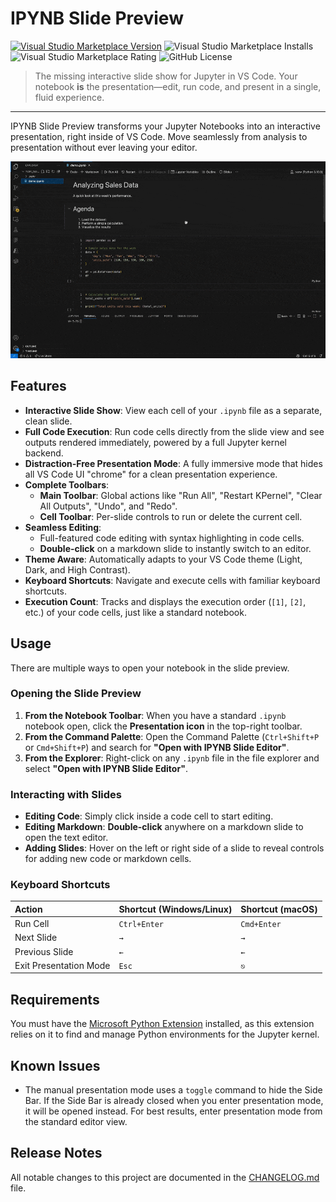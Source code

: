 # IPYNB Slide Preview

[![Visual Studio Marketplace Version](https://img.shields.io/visual-studio-marketplace/v/gdimaki.ipynb-slide-preview)](https://marketplace.visualstudio.com/items?itemName=gdimaki.ipynb-slide-preview)
![Visual Studio Marketplace Installs](https://img.shields.io/visual-studio-marketplace/i/gdimaki.ipynb-slide-preview)
![Visual Studio Marketplace Rating](https://img.shields.io/visual-studio-marketplace/r/gdimaki.ipynb-slide-preview)
![GitHub License](https://img.shields.io/github/license/GeorgiaDimaki/ipynb-slide-preview)

> The missing interactive slide show for Jupyter in VS Code. Your notebook **is** the presentation—edit, run code, and present in a single, fluid experience.
---

IPYNB Slide Preview transforms your Jupyter Notebooks into an interactive presentation, right inside of VS Code. Move seamlessly from analysis to presentation without ever leaving your editor.

![IPYNB Slide Preview Demo](media/images/demo-o.gif)


## Features

* **Interactive Slide Show**: View each cell of your `.ipynb` file as a separate, clean slide.
* **Full Code Execution**: Run code cells directly from the slide view and see outputs rendered immediately, powered by a full Jupyter kernel backend.
* **Distraction-Free Presentation Mode**: A fully immersive mode that hides all VS Code UI "chrome" for a clean presentation experience.
* **Complete Toolbars**:
    * **Main Toolbar**: Global actions like "Run All", "Restart KPernel", "Clear All Outputs", "Undo", and "Redo".
    * **Cell Toolbar**: Per-slide controls to run or delete the current cell.
* **Seamless Editing**:
    * Full-featured code editing with syntax highlighting in code cells.
    * **Double-click** on a markdown slide to instantly switch to an editor.
* **Theme Aware**: Automatically adapts to your VS Code theme (Light, Dark, and High Contrast).
* **Keyboard Shortcuts**: Navigate and execute cells with familiar keyboard shortcuts.
* **Execution Count**: Tracks and displays the execution order (`[1]`, `[2]`, etc.) of your code cells, just like a standard notebook.


## Usage

There are multiple ways to open your notebook in the slide preview.

### Opening the Slide Preview

1.  **From the Notebook Toolbar**: When you have a standard `.ipynb` notebook open, click the **Presentation icon** in the top-right toolbar.
2.  **From the Command Palette**: Open the Command Palette (`Ctrl+Shift+P` or `Cmd+Shift+P`) and search for **"Open with IPYNB Slide Editor"**.
3.  **From the Explorer**: Right-click on any `.ipynb` file in the file explorer and select **"Open with IPYNB Slide Editor"**.

### Interacting with Slides

* **Editing Code**: Simply click inside a code cell to start editing.
* **Editing Markdown**: **Double-click** anywhere on a markdown slide to open the text editor.
* **Adding Slides**: Hover on the left or right side of a slide to reveal controls for adding new code or markdown cells.

### Keyboard Shortcuts

| Action | Shortcut (Windows/Linux) | Shortcut (macOS) |
| :--- | :--- | :--- |
| Run Cell | `Ctrl+Enter` | `Cmd+Enter` |
| Next Slide | `→` | `→` |
| Previous Slide | `←` | `←` |
| Exit Presentation Mode | `Esc` | `⎋` |

## Requirements

You must have the [Microsoft Python Extension](https://marketplace.visualstudio.com/items?itemName=ms-python.python) installed, as this extension relies on it to find and manage Python environments for the Jupyter kernel.

## Known Issues

* The manual presentation mode uses a `toggle` command to hide the Side Bar. If the Side Bar is already closed when you enter presentation mode, it will be opened instead. For best results, enter presentation mode from the standard editor view.

## Release Notes

All notable changes to this project are documented in the [CHANGELOG.md](CHANGELOG.md) file.
